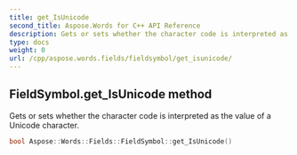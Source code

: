 ```yaml
---
title: get_IsUnicode
second_title: Aspose.Words for C++ API Reference
description: Gets or sets whether the character code is interpreted as the value of a Unicode character. 
type: docs
weight: 0
url: /cpp/aspose.words.fields/fieldsymbol/get_isunicode/
---
```

## FieldSymbol.get_IsUnicode method


Gets or sets whether the character code is interpreted as the value of a Unicode character.

```cpp
bool Aspose::Words::Fields::FieldSymbol::get_IsUnicode()
```

